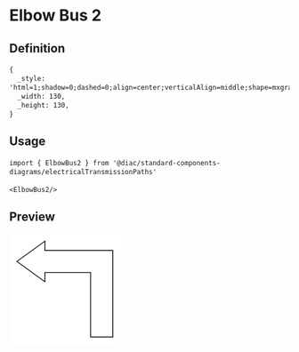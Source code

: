 # Elbow Bus 2

## Definition

```
{
  _style: 'html=1;shadow=0;dashed=0;align=center;verticalAlign=middle;shape=mxgraph.arrows2.bendArrow;dy=15;dx=38;notch=0;arrowHead=55;rounded=0;strokeWidth=1;flipH=1;',
  _width: 130,
  _height: 130,
}
```

## Usage

```
import { ElbowBus2 } from '@diac/standard-components-diagrams/electricalTransmissionPaths'

<ElbowBus2/>
```

## Preview

<img src="./elbow-bus-2.png" width="200"/>
